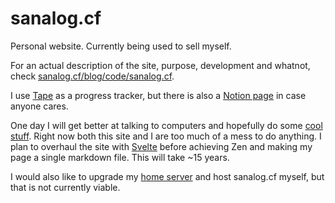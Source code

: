 # sanalog.cf
Personal website. Currently being used to sell myself.

For an actual description of the site, purpose, development and whatnot, check [sanalog.cf/blog/code/sanalog.cf](https://sanalog.cf/blog/code/sanalog.cf).

I use [Tape](https://www.aeriform.io/tape) as a progress tracker, but there is also a [Notion page](https://sanalog.notion.site/41438cc18d254359a2620640e9653f24?v=31d989b6593c4f40920ea8208f11855f) in case anyone cares.

One day I will get better at talking to computers and hopefully do some [cool stuff](https://webring.xxiivv.com/). Right now both this site and I are too much of a mess to do anything. I plan to overhaul the site with [Svelte](https://svelte.dev/) before achieving Zen and making my page a single markdown file. This will take ~15 years.

I would also like to upgrade my [home server]() and host sanalog.cf myself, but that is not currently viable.